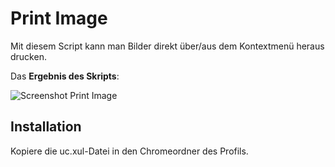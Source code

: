 # Print Image
Mit diesem Script kann man Bilder direkt über/aus dem Kontextmenü heraus drucken.

Das **Ergebnis des Skripts**:

![Screenshot Print Image](https://github.com/ardiman/userChrome.js/raw/master/printimage/scr_printimage.png)


## Installation
Kopiere die uc.xul-Datei in den Chromeordner des Profils.
